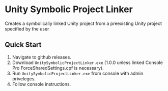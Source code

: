 # Unity Symbolic Project Linker
Creates a symbolically linked Unity project from a preexisting Unity project specified by the user

## Quick Start

1. Navigate to github releases.
2. Download `UnitySymbolicProjectLinker.exe` (1.0.0 unless linked Console Pro ForceSharedSettings.cpf is necessary).
3. Run `UnitySymbolicProjectLinker.exe` from console with admin priveleges.
4. Follow console instructions.
